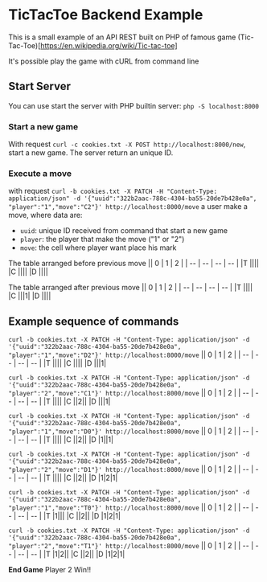 # TicTacToe Backend Example

This is a small example of an API REST built on PHP of famous game (Tic-Tac-Toe)[https://en.wikipedia.org/wiki/Tic-tac-toe]

It's possible play the game with cURL from command line

## Start Server

You can use start the server with PHP builtin server: `php -S localhost:8000`

### Start a new game
With request `curl -c cookies.txt -X POST http://localhost:8000/new`, start a new game. The server return an unique ID.
### Execute a move
with request `curl -b cookies.txt -X PATCH -H "Content-Type: application/json" -d '{"uuid":"322b2aac-788c-4304-ba55-20de7b428e0a", "player":"1","move":"C2"}' http://localhost:8000/move` a user make a move, where data are:
- `uuid`: unique ID received from command that start a new game
- `player`: the player that make the move ("1" or "2")
- `move`: the cell where player want place his mark

The table arranged before previous move
|| 0 | 1 | 2 |
| -- | -- | -- | -- |
|T ||||
|C ||||
|D ||||

The table arranged after previous move
|| 0 | 1 | 2 |
| -- | -- | -- | -- |
|T ||||
|C |||1|
|D ||||

## Example sequence of commands
`curl -b cookies.txt -X PATCH -H "Content-Type: application/json" -d '{"uuid":"322b2aac-788c-4304-ba55-20de7b428e0a", "player":"1","move":"D2"}' http://localhost:8000/move`
|| 0 | 1 | 2 |
| -- | -- | -- | -- |
|T ||||
|C ||||
|D |||1|

`curl -b cookies.txt -X PATCH -H "Content-Type: application/json" -d '{"uuid":"322b2aac-788c-4304-ba55-20de7b428e0a", "player":"2","move":"C1"}' http://localhost:8000/move`
|| 0 | 1 | 2 |
| -- | -- | -- | -- |
|T ||||
|C ||2||
|D |||1|

`curl -b cookies.txt -X PATCH -H "Content-Type: application/json" -d '{"uuid":"322b2aac-788c-4304-ba55-20de7b428e0a", "player":"1","move":"D0"}' http://localhost:8000/move`
|| 0 | 1 | 2 |
| -- | -- | -- | -- |
|T ||||
|C ||2||
|D |1||1|

`curl -b cookies.txt -X PATCH -H "Content-Type: application/json" -d '{"uuid":"322b2aac-788c-4304-ba55-20de7b428e0a", "player":"2","move":"D1"}' http://localhost:8000/move`
|| 0 | 1 | 2 |
| -- | -- | -- | -- |
|T ||||
|C ||2||
|D |1|2|1|

`curl -b cookies.txt -X PATCH -H "Content-Type: application/json" -d '{"uuid":"322b2aac-788c-4304-ba55-20de7b428e0a", "player":"1","move":"T0"}' http://localhost:8000/move`
|| 0 | 1 | 2 |
| -- | -- | -- | -- |
|T |1|||
|C ||2||
|D |1|2|1|

`curl -b cookies.txt -X PATCH -H "Content-Type: application/json" -d '{"uuid":"322b2aac-788c-4304-ba55-20de7b428e0a", "player":"2","move":"T1"}' http://localhost:8000/move`
|| 0 | 1 | 2 |
| -- | -- | -- | -- |
|T |1|2||
|C ||2||
|D |1|2|1|

**End Game** Player 2 Win!!
